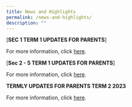 ```yaml
---
title: News and Highlights
permalink: /news-and-highlights/
description: ""
---
```

[**SEC 1 TERM 1 UPDATES FOR PARENTS**]

For more information, click [here](/files/SEC%201%20TERM%201%20UPDATES%20FOR%20PARENTS.pdf).

[**Sec 2 - 5 TERM 1 UPDATES FOR PARENTS**]

For more information, click [here](/files/SEC%202%20-5%20TERM%201%20UPDATES%20FOR%20PARENTS.pdf).

**TERMLY UPDATES FOR PARENTS TERM 2 2023**

For more information, click [here](/files/%2FNews%20and%20highlights/termly%20updates%20for%20parents%20term%202%202023.pdf).
